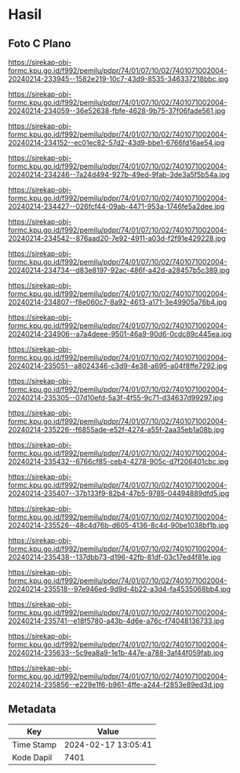 # Hasil

## Foto C Plano

https://sirekap-obj-formc.kpu.go.id/f992/pemilu/pdpr/74/01/07/10/02/7401071002004-20240214-233945--1582e219-10c7-43d9-8535-346337218bbc.jpg

https://sirekap-obj-formc.kpu.go.id/f992/pemilu/pdpr/74/01/07/10/02/7401071002004-20240214-234059--36e52638-fbfe-4628-9b75-37f06fade561.jpg

https://sirekap-obj-formc.kpu.go.id/f992/pemilu/pdpr/74/01/07/10/02/7401071002004-20240214-234152--ec01ec82-57d2-43d9-bbe1-6766fd16ae54.jpg

https://sirekap-obj-formc.kpu.go.id/f992/pemilu/pdpr/74/01/07/10/02/7401071002004-20240214-234246--7a24d494-927b-49ed-9fab-3de3a5f5b54a.jpg

https://sirekap-obj-formc.kpu.go.id/f992/pemilu/pdpr/74/01/07/10/02/7401071002004-20240214-234427--026fcf44-09ab-4471-953a-1746fe5a2dee.jpg

https://sirekap-obj-formc.kpu.go.id/f992/pemilu/pdpr/74/01/07/10/02/7401071002004-20240214-234542--876aad20-7e92-4911-a03d-f2f91e429228.jpg

https://sirekap-obj-formc.kpu.go.id/f992/pemilu/pdpr/74/01/07/10/02/7401071002004-20240214-234734--d83e8197-92ac-486f-a42d-a28457b5c389.jpg

https://sirekap-obj-formc.kpu.go.id/f992/pemilu/pdpr/74/01/07/10/02/7401071002004-20240214-234807--f8e060c7-8a92-4613-a171-3e49905a76b4.jpg

https://sirekap-obj-formc.kpu.go.id/f992/pemilu/pdpr/74/01/07/10/02/7401071002004-20240214-234906--a7a4deee-9501-46a9-90d6-0cdc89c445ea.jpg

https://sirekap-obj-formc.kpu.go.id/f992/pemilu/pdpr/74/01/07/10/02/7401071002004-20240214-235051--a8024346-c3d9-4e38-a695-a04f8ffe7292.jpg

https://sirekap-obj-formc.kpu.go.id/f992/pemilu/pdpr/74/01/07/10/02/7401071002004-20240214-235305--07d10efd-5a3f-4f55-9c71-d34637d99297.jpg

https://sirekap-obj-formc.kpu.go.id/f992/pemilu/pdpr/74/01/07/10/02/7401071002004-20240214-235226--f6855ade-e52f-4274-a55f-2aa35eb1a08b.jpg

https://sirekap-obj-formc.kpu.go.id/f992/pemilu/pdpr/74/01/07/10/02/7401071002004-20240214-235432--6766cf85-ceb4-4278-905c-d7f206401cbc.jpg

https://sirekap-obj-formc.kpu.go.id/f992/pemilu/pdpr/74/01/07/10/02/7401071002004-20240214-235407--37b133f9-82b4-47b5-9785-04494889dfd5.jpg

https://sirekap-obj-formc.kpu.go.id/f992/pemilu/pdpr/74/01/07/10/02/7401071002004-20240214-235526--48c4d76b-d605-4136-8c4d-90be1038bf1b.jpg

https://sirekap-obj-formc.kpu.go.id/f992/pemilu/pdpr/74/01/07/10/02/7401071002004-20240214-235438--137dbb73-d196-42fb-81df-03c17ed4f81e.jpg

https://sirekap-obj-formc.kpu.go.id/f992/pemilu/pdpr/74/01/07/10/02/7401071002004-20240214-235518--97e946ed-9d9d-4b22-a3d4-fa4535068bb4.jpg

https://sirekap-obj-formc.kpu.go.id/f992/pemilu/pdpr/74/01/07/10/02/7401071002004-20240214-235741--e18f5780-a43b-4d6e-a76c-f74048136733.jpg

https://sirekap-obj-formc.kpu.go.id/f992/pemilu/pdpr/74/01/07/10/02/7401071002004-20240214-235633--5c9ea8a9-1e1b-447e-a788-3af44f059fab.jpg

https://sirekap-obj-formc.kpu.go.id/f992/pemilu/pdpr/74/01/07/10/02/7401071002004-20240214-235856--e229e1f6-b961-4ffe-a244-f2853e89ed3d.jpg


## Metadata

| Key        | Value               |
| ---------- | ------------------- |
| Time Stamp | 2024-02-17 13:05:41 |
| Kode Dapil | 7401                |



